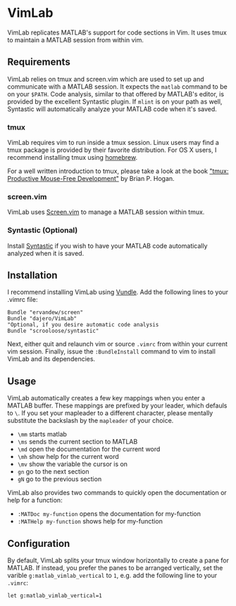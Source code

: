 # VimLab 
VimLab replicates MATLAB's support for code sections in Vim. It uses
tmux to maintain a MATLAB session from within vim.

## Requirements
VimLab relies on tmux and screen.vim which are used to set up and communicate
with a MATLAB session. It expects the `matlab` command to be on your `$PATH`.
Code analysis, similar to that offered by MATLAB's editor, is provided by the
excellent Syntastic plugin. If `mlint` is on your path as well, Syntastic will
automatically analyze your MATLAB code when it's saved.

### tmux
VimLab requires vim to run inside a tmux session. Linux users may find a tmux
package is provided by their favorite distribution. For OS X users, I recommend
installing tmux using [homebrew](http://brew.sh). 

For a well written introduction to tmux, please take a look at the book ["tmux:
Productive Mouse-Free Development"](http://pragprog.com/book/bhtmux/tmux) by
Brian P. Hogan. 

### screen.vim
VimLab uses [Screen.vim](https://github.com/ervandew/screen) to manage a MATLAB
session within tmux.

### Syntastic (Optional)
Install [Syntastic](https://github.com/scrooloose/syntastic) if you wish to have
your MATLAB code automatically analyzed when it is saved. 
 
## Installation
I recommend installing VimLab using [Vundle](https://github.com/gmarik/vundle).
Add the following lines to your .vimrc file:
```vim
Bundle "ervandew/screen"
Bundle "dajero/VimLab"
"Optional, if you desire automatic code analysis
Bundle "scrooloose/syntastic"
```
Next, either quit and relaunch vim or source `.vimrc` from within your current
vim session. Finally, issue the `:BundleInstall` command to vim to install
VimLab and its dependencies.

## Usage
VimLab automatically creates a few key mappings when you enter a MATLAB buffer.
These mappings are prefixed by your leader, which defauls to `\`. If you set
your mapleader to a different character, please mentally substitute the
backslash by the `mapleader` of your choice. 

* `\mm` starts matlab
* `\ms` sends the current section to MATLAB
* `\md` open the documentation for the current word
* `\mh` show help for the current word
* `\mv` show the variable the cursor is on
* `gn`  go to the next section
* `gN`  go to the previous section

VimLab also provides two commands to quickly open the documentation or help for
a function:
* `:MATDoc my-function` opens the documentation for my-function
* `:MATHelp my-function` shows help for my-function

## Configuration
By default, VimLab splits your tmux window horizontally to create a pane for
MATLAB. If instead, you prefer the panes to be arranged vertically, set the
varible `g:matlab_vimlab_vertical` to `1`, e.g. add the following line to your
`.vimrc`:
```vim
let g:matlab_vimlab_vertical=1
```
